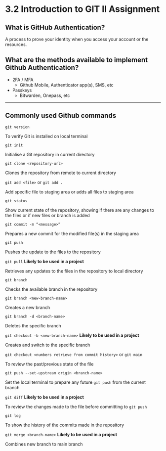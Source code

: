 # 3.2 Introduction to GIT II Assignment

## What is GitHub Authentication?

A process to prove your identity when you access your account or the resources.

## What are the methods available to implement Github Authentication?

- 2FA / MFA
    - Github Mobile, Authenticator app(s), SMS, etc
- Passkeys
    - Bitwarden, Onepass, etc

---

## Commonly used Github commands

`git version`

To verify Git is installed on local terminal

`git init`

Initialise a Git repository in current directory

`git clone <repository-url>`

Clones the repository from remote to current directory

`git add <file>` or `git add .`

Add specific file to staging area or adds all files to staging area

`git status`

Show current state of the repository, showing if there are any changes to the files or if new files or branch is added

`git commit -m “<message>”`

Prepares a new commit for the modified file(s) in the staging area

`git push`

Pushes the update to the files to the repository

`git pull` **Likely to be used in a project**

Retrieves any updates to the files in the repository to local directory

`git branch`

Checks the available branch in the repository

`git branch <new-branch-name>`

Creates a new branch

`git branch -d <branch-name>`

Deletes the specific branch

`git checkout -b <new-branch-name>` **Likely to be used in a project**

Creates and switch to the specific branch

`git checkout <numbers retrieve from commit history>` or `git main`

To review the past/previous state of the file

`git push --set-upstream origin <branch-name>`

Set the local terminal to prepare any future `git push` from the current branch

`git diff` **Likely to be used in a project**

To review the changes made to the file before committing to `git push`

`git log`

To show the history of the commits made in the repository

`git merge <branch-name>` **Likely to be used in a project**

Combines new branch to main branch